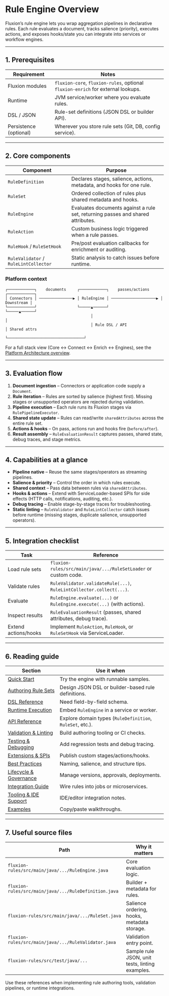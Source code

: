 # Rule Engine Overview

Fluxion’s rule engine lets you wrap aggregation pipelines in declarative rules.
Each rule evaluates a document, tracks salience (priority), executes actions, and
exposes hooks/state you can integrate into services or workflow engines.

---

## 1. Prerequisites

| Requirement | Notes |
| --- | --- |
| Fluxion modules | `fluxion-core`, `fluxion-rules`, optional `fluxion-enrich` for external lookups. |
| Runtime | JVM service/worker where you evaluate rules. |
| DSL / JSON | Rule-set definitions (JSON DSL or builder API). |
| Persistence (optional) | Wherever you store rule sets (Git, DB, config service). |

---

## 2. Core components

| Component | Purpose |
| --- | --- |
| `RuleDefinition` | Declares stages, salience, actions, metadata, and hooks for one rule. |
| `RuleSet` | Ordered collection of rules plus shared metadata and hooks. |
| `RuleEngine` | Evaluates documents against a rule set, returning passes and shared attributes. |
| `RuleAction` | Custom business logic triggered when a rule passes. |
| `RuleHook` / `RuleSetHook` | Pre/post evaluation callbacks for enrichment or auditing. |
| `RuleValidator` / `RuleLintCollector` | Static analysis to catch issues before runtime. |

### Platform context

```
┌────────────┐    documents     ┌────────────┐    passes/actions     ┌────────────┐
│ Connectors │ ───────────────▶ │ RuleEngine │ ────────────────────▶ │ Downstream │
└────────────┘                  └─────▲──────┘                       └─────▲──────┘
                                      │                                  │
                                      │ Rule DSL / API                   │ Shared attrs
                                      └──────────────────────────────────┘
```

For a full stack view (Core ↔ Connect ↔ Enrich ↔ Engines), see the
[Platform Architecture overview](../platform/overview.md).

---

## 3. Evaluation flow

1. **Document ingestion** – Connectors or application code supply a `Document`.
2. **Rule iteration** – Rules are sorted by salience (highest first). Missing
   stages or unsupported operators are rejected during validation.
3. **Pipeline execution** – Each rule runs its Fluxion stages via `RulePipelineExecutor`.
4. **Shared state update** – Rules can read/write `sharedAttributes` across the
   entire rule set.
5. **Actions & hooks** – On pass, actions run and hooks fire (`before/after`).
6. **Result assembly** – `RuleEvaluationResult` captures passes, shared state,
   debug traces, and stage metrics.

---

## 4. Capabilities at a glance

- **Pipeline native** – Reuse the same stages/operators as streaming pipelines.
- **Salience & priority** – Control the order in which rules execute.
- **Shared context** – Pass data between rules via `sharedAttributes`.
- **Hooks & actions** – Extend with ServiceLoader-based SPIs for side effects
  (HTTP calls, notifications, auditing, etc.).
- **Debug tracing** – Enable stage-by-stage traces for troubleshooting.
- **Static linting** – `RuleValidator` and `RuleLintCollector` catch issues
  before runtime (missing stages, duplicate salience, unsupported operators).

---

## 5. Integration checklist

| Task | Reference |
| --- | --- |
| Load rule sets | `fluxion-rules/src/main/java/.../RuleSetLoader` or custom code. |
| Validate rules | `RuleValidator.validateRule(...)`, `RuleLintCollector.collect(...)`. |
| Evaluate | `RuleEngine.evaluate(...)` or `RuleEngine.execute(...)` (with actions). |
| Inspect results | `RuleEvaluationResult` (passes, shared attributes, debug trace). |
| Extend actions/hooks | Implement `RuleAction`, `RuleHook`, or `RuleSetHook` via ServiceLoader. |

---

## 6. Reading guide

| Section | Use it when |
| --- | --- |
| [Quick Start](quickstart.md) | Try the engine with runnable samples. |
| [Authoring Rule Sets](authoring.md) | Design JSON DSL or builder-based rule definitions. |
| [DSL Reference](dsl-reference.md) | Need field-by-field schema. |
| [Runtime Execution](runtime.md) | Embed `RuleEngine` in a service or worker. |
| [API Reference](api.md) | Explore domain types (`RuleDefinition`, `RuleSet`, etc.). |
| [Validation & Linting](validation.md) | Build authoring tooling or CI checks. |
| [Testing & Debugging](testing.md) | Add regression tests and debug tracing. |
| [Extensions & SPIs](extensions.md) | Publish custom stages/actions/hooks. |
| [Best Practices](best-practices.md) | Naming, salience, and structure tips. |
| [Lifecycle & Governance](lifecycle.md) | Manage versions, approvals, deployments. |
| [Integration Guide](integration.md) | Wire rules into jobs or microservices. |
| [Tooling & IDE Support](tooling.md) | IDE/editor integration notes. |
| [Examples](examples.md) | Copy/paste walkthroughs. |

---

## 7. Useful source files

| Path | Why it matters |
| --- | --- |
| `fluxion-rules/src/main/java/.../RuleEngine.java` | Core evaluation logic. |
| `fluxion-rules/src/main/java/.../RuleDefinition.java` | Builder + metadata for rules. |
| `fluxion-rules/src/main/java/.../RuleSet.java` | Salience ordering, hooks, metadata storage. |
| `fluxion-rules/src/main/java/.../RuleValidator.java` | Validation entry point. |
| `fluxion-rules/src/test/java/...` | Sample rule JSON, unit tests, linting examples. |

Use these references when implementing rule authoring tools, validation
pipelines, or runtime integrations.
